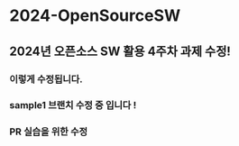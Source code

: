 # 2024-OpenSourceSW
## 2024년 오픈소스 SW 활용 4주차 과제 수정!
### 이렇게 수정됩니다.
### sample1 브랜치 수정 중 입니다 !
### PR 실습을 위한 수정
